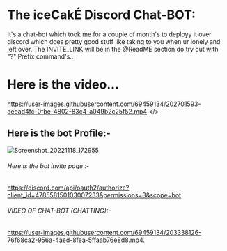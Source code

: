 # The iceCakÉ Discord Chat-BOT:
It's a chat-bot which took me for a couple of month's to deployy it over discord which does pretty good stuff like taking to you when ur lonely and left over. The INVITE_LINK will be in the @ReadME section do try out with "?" Prefix command's..

# Here is the video...
https://user-images.githubusercontent.com/69459134/202701593-aeead4fc-0fbe-4802-83c4-a049b2c25f52.mp4
</>

## Here is the bot Profile:-
![Screenshot_20221118_172955](https://user-images.githubusercontent.com/69459134/202701554-b4830a22-cc46-4458-867c-1e2c2d848d37.png)
###### Here is the bot invite page :- 
https://discord.com/api/oauth2/authorize?client_id=478558150103007233&permissions=8&scope=bot.

###### VIDEO OF CHAT-BOT (CHATTING):-
https://user-images.githubusercontent.com/69459134/203338126-76f68ca2-956a-4aed-8fea-5ffaab76e8d8.mp4.
